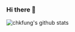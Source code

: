 ### Hi there 👋

<!--
**chkfung/chkfung** is a ✨ _special_ ✨ repository because its `README.md` (this file) appears on your GitHub profile.

Here are some ideas to get you started:

- 🔭 I’m currently working on ...
- 🌱 I’m currently learning ...
- 👯 I’m looking to collaborate on ...
- 🤔 I’m looking for help with ...
- 💬 Ask me about ...
- 📫 How to reach me: ...
- 😄 Pronouns: ...
- ⚡ Fun fact: ...
-->
![chkfung's github stats](https://github-readme-stats.vercel.app/api?username=chkfung&show_icons=true&theme=dracula&count_private=true&include_all_commits=true)
